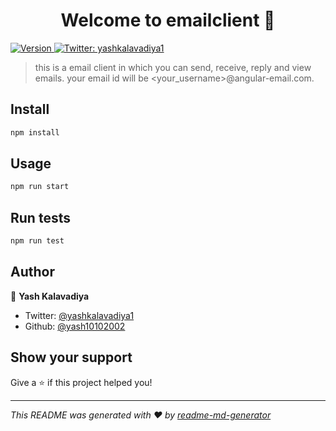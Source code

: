 <h1 align="center">Welcome to emailclient 👋</h1>
<p>
  <a href="https://www.npmjs.com/package/emailclient" target="_blank">
    <img alt="Version" src="https://img.shields.io/npm/v/emailclient.svg">
  </a>
  <a href="https://twitter.com/yashkalavadiya1" target="_blank">
    <img alt="Twitter: yashkalavadiya1" src="https://img.shields.io/twitter/follow/yashkalavadiya1.svg?style=social" />
  </a>
</p>

> this is a email client in which you can send, receive, reply and view emails. your email id will be <your_username>@angular-email.com.

## Install

```sh
npm install
```

## Usage

```sh
npm run start
```

## Run tests

```sh
npm run test
```

## Author

👤 **Yash Kalavadiya**

* Twitter: [@yashkalavadiya1](https://twitter.com/yashkalavadiya1)
* Github: [@yash10102002](https://github.com/yash10102002)

## Show your support

Give a ⭐️ if this project helped you!

***
_This README was generated with ❤️ by [readme-md-generator](https://github.com/kefranabg/readme-md-generator)_